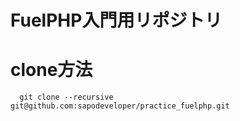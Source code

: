 FuelPHP入門用リポジトリ
================

# clone方法
```
  git clone --recursive git@github.com:sapodeveloper/practice_fuelphp.git
```

